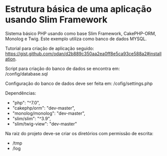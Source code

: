 # Estrutura básica de uma aplicação usando Slim Framework

Sistema básico PHP usando como base Slim Framework, CakePHP-ORM, Monolog e Twig.
Este exemplo utiliza como banco de dados MYSQL.

Tutorial para criação de aplicação seguido: https://gist.github.com/odan/d2b889c350aa2ea0ff8e5ca93ce588a2#installation.

Script para criação do banco de dados se encontra em: /config/database.sql

Configuração do banco de dados deve ser feita em: /cofig/settings.php

Dependências:
 - "php": "^7.0",
 - "cakephp/orm": "dev-master",
 - "monolog/monolog": "dev-master",
 - "slim/slim": "^3.9",
 - "slim/twig-view": "dev-master"

Na raiz do projeto deve-se criar os diretórios com permissão de escrita:
 - /tmp
 - /log 

